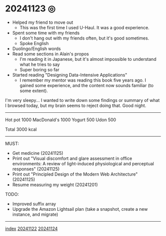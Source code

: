 <head><meta name="viewport" content="width=device-width, initial-scale=1.0, user-scalable=yes" /><meta charset="UTF-8"></head>

# 20241123 ◎

- Helped my friend to move out
	- This was the first time I used U-Haul. It was a good experience.
- Spent some time with my friends
	- I don't hang out with my friends often, but it's good sometimes.
	- Spoke English
- Duolingo/English words
- Read some sections in Alain's propos
	- I'm reading it in Japanese, but it's almost impossible to understand what he tries to say
	- Super boring so far
- Started reading "Designing Data-Intensive Applications"
	- I remember my mentor was reading this book five years ago. I gained some experience, and the content now sounds familiar (to some extent).

I'm very sleepy... I wanted to write down some findings or summary of what I browsed today, but my brain seems to reject doing that. Good night.

---

Hot pot 1000
MacDonald's 1000
Yogurt 500
Udon 500

Total 3000 kcal

---

MUST:

- Get medicine (20241125)
- Print out "Visual discomfort and glare assessment in office environments: A review of light-induced physiological and perceptual responses" (20241125)
- Print out "Principled Design of the Modern Web Architecture" (20241125)
- Resume measuring my weight (20241201)

TODO:

- Improved suffix array
- Upgrade the Amazon Lightsail plan (take a snapshot, create a new instance, and migrate)

---

[index](../../index.html)
[20241122](20241122.html)
[20241124](20241124.html)
